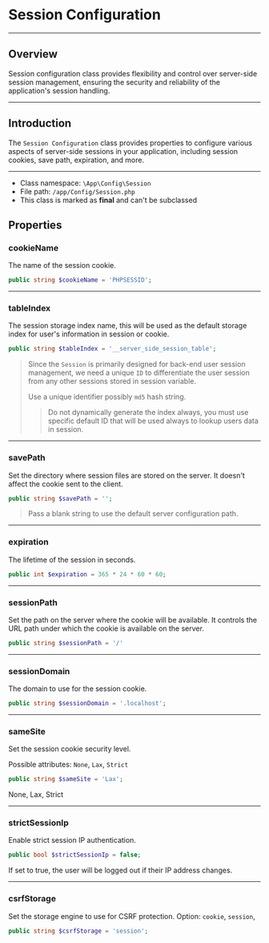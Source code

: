 # Session Configuration

***

## Overview

Session configuration class provides flexibility and control over server-side session management, ensuring the security and reliability of the application's session handling.

***

## Introduction

The `Session Configuration` class provides properties to configure various aspects of server-side sessions in your application, including session cookies, save path, expiration, and more.

***

* Class namespace: `\App\Config\Session`
* File path: `/app/Config/Session.php`
* This class is marked as **final** and can't be subclassed

## Properties

### cookieName

The name of the session cookie.

```php
public string $cookieName = 'PHPSESSID';
```

***

### tableIndex

The session storage index name, this will be used as the default storage index for user's information in session or cookie.

```php
public string $tableIndex = '__server_side_session_table';
```

> Since the `Session` is primarily designed for back-end user session management, we need a unique `ID` to differentiate the user session from any other sessions  stored in session variable. 
> 
> Use a unique identifier possibly `md5` hash string.
> > Do not dynamically generate the index always, you must use specific default ID that will be used always to lookup users data in session.

***

### savePath

Set the directory where session files are stored on the server.
It doesn't affect the cookie sent to the client.

```php
public string $savePath = '';
```

> Pass a blank string to use the default server configuration path.

***

### expiration

The lifetime of the session in seconds.

```php
public int $expiration = 365 * 24 * 60 * 60;
```

***

### sessionPath

Set the path on the server where the cookie will be available. 
It controls the URL path under which the cookie is available on the server.

```php
public string $sessionPath = '/'
```

***

### sessionDomain

The domain to use for the session cookie.

```php
public string $sessionDomain = '.localhost';
```

***

### sameSite

Set the session cookie security level.

Possible attributes: `None`, `Lax`, `Strict`

```php
public string $sameSite = 'Lax';
```

None, Lax, Strict

***

### strictSessionIp

Enable strict session IP authentication.

```php
public bool $strictSessionIp = false;
```

If set to true, the user will be logged out if their IP address changes.

***

### csrfStorage

Set the storage engine to use for CSRF protection.
Option: `cookie`, `session`,

```php
public string $csrfStorage = 'session';
```